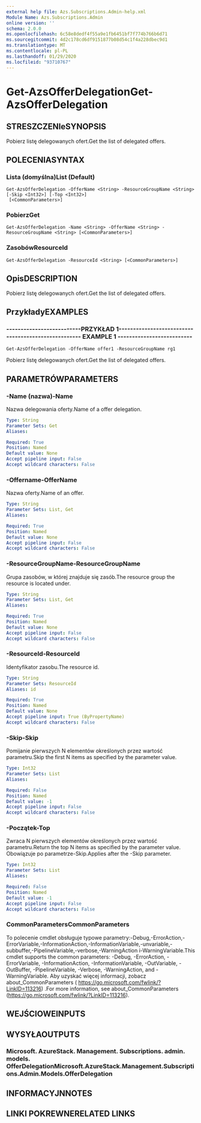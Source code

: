 ```yaml
---
external help file: Azs.Subscriptions.Admin-help.xml
Module Name: Azs.Subscriptions.Admin
online version: ''
schema: 2.0.0
ms.openlocfilehash: 6c58e8dedf4f55a9e1fb6451bf7f774b766b6d71
ms.sourcegitcommit: 4d2c178cd6df9151877b08d54c1f4a228dbec9d1
ms.translationtype: MT
ms.contentlocale: pl-PL
ms.lasthandoff: 01/29/2020
ms.locfileid: "93710767"
---
```

# <span data-ttu-id="49e6f-101">Get-AzsOfferDelegation</span><span class="sxs-lookup"><span data-stu-id="49e6f-101">Get-AzsOfferDelegation</span></span>

## <span data-ttu-id="49e6f-102">STRESZCZENIe</span><span class="sxs-lookup"><span data-stu-id="49e6f-102">SYNOPSIS</span></span>
<span data-ttu-id="49e6f-103">Pobierz listę delegowanych ofert.</span><span class="sxs-lookup"><span data-stu-id="49e6f-103">Get the list of delegated offers.</span></span>

## <span data-ttu-id="49e6f-104">POLECENIA</span><span class="sxs-lookup"><span data-stu-id="49e6f-104">SYNTAX</span></span>

### <span data-ttu-id="49e6f-105">Lista (domyślna)</span><span class="sxs-lookup"><span data-stu-id="49e6f-105">List (Default)</span></span>
```
Get-AzsOfferDelegation -OfferName <String> -ResourceGroupName <String> [-Skip <Int32>] [-Top <Int32>]
 [<CommonParameters>]
```

### <span data-ttu-id="49e6f-106">Pobierz</span><span class="sxs-lookup"><span data-stu-id="49e6f-106">Get</span></span>
```
Get-AzsOfferDelegation -Name <String> -OfferName <String> -ResourceGroupName <String> [<CommonParameters>]
```

### <span data-ttu-id="49e6f-107">Zasobów</span><span class="sxs-lookup"><span data-stu-id="49e6f-107">ResourceId</span></span>
```
Get-AzsOfferDelegation -ResourceId <String> [<CommonParameters>]
```

## <span data-ttu-id="49e6f-108">Opis</span><span class="sxs-lookup"><span data-stu-id="49e6f-108">DESCRIPTION</span></span>
<span data-ttu-id="49e6f-109">Pobierz listę delegowanych ofert.</span><span class="sxs-lookup"><span data-stu-id="49e6f-109">Get the list of delegated offers.</span></span>

## <span data-ttu-id="49e6f-110">Przykłady</span><span class="sxs-lookup"><span data-stu-id="49e6f-110">EXAMPLES</span></span>

### <span data-ttu-id="49e6f-111">--------------------------PRZYKŁAD 1--------------------------</span><span class="sxs-lookup"><span data-stu-id="49e6f-111">-------------------------- EXAMPLE 1 --------------------------</span></span>
```
Get-AzsOfferDelegation -OfferName offer1 -ResourceGroupName rg1
```

<span data-ttu-id="49e6f-112">Pobierz listę delegowanych ofert.</span><span class="sxs-lookup"><span data-stu-id="49e6f-112">Get the list of delegated offers.</span></span>

## <span data-ttu-id="49e6f-113">PARAMETRÓW</span><span class="sxs-lookup"><span data-stu-id="49e6f-113">PARAMETERS</span></span>

### <span data-ttu-id="49e6f-114">-Name (nazwa)</span><span class="sxs-lookup"><span data-stu-id="49e6f-114">-Name</span></span>
<span data-ttu-id="49e6f-115">Nazwa delegowania oferty.</span><span class="sxs-lookup"><span data-stu-id="49e6f-115">Name of a offer delegation.</span></span>

```yaml
Type: String
Parameter Sets: Get
Aliases: 

Required: True
Position: Named
Default value: None
Accept pipeline input: False
Accept wildcard characters: False
```

### <span data-ttu-id="49e6f-116">-Offername</span><span class="sxs-lookup"><span data-stu-id="49e6f-116">-OfferName</span></span>
<span data-ttu-id="49e6f-117">Nazwa oferty.</span><span class="sxs-lookup"><span data-stu-id="49e6f-117">Name of an offer.</span></span>

```yaml
Type: String
Parameter Sets: List, Get
Aliases: 

Required: True
Position: Named
Default value: None
Accept pipeline input: False
Accept wildcard characters: False
```

### <span data-ttu-id="49e6f-118">-ResourceGroupName</span><span class="sxs-lookup"><span data-stu-id="49e6f-118">-ResourceGroupName</span></span>
<span data-ttu-id="49e6f-119">Grupa zasobów, w której znajduje się zasób.</span><span class="sxs-lookup"><span data-stu-id="49e6f-119">The resource group the resource is located under.</span></span>

```yaml
Type: String
Parameter Sets: List, Get
Aliases: 

Required: True
Position: Named
Default value: None
Accept pipeline input: False
Accept wildcard characters: False
```

### <span data-ttu-id="49e6f-120">-ResourceId</span><span class="sxs-lookup"><span data-stu-id="49e6f-120">-ResourceId</span></span>
<span data-ttu-id="49e6f-121">Identyfikator zasobu.</span><span class="sxs-lookup"><span data-stu-id="49e6f-121">The resource id.</span></span>

```yaml
Type: String
Parameter Sets: ResourceId
Aliases: id

Required: True
Position: Named
Default value: None
Accept pipeline input: True (ByPropertyName)
Accept wildcard characters: False
```

### <span data-ttu-id="49e6f-122">-Skip</span><span class="sxs-lookup"><span data-stu-id="49e6f-122">-Skip</span></span>
<span data-ttu-id="49e6f-123">Pomijanie pierwszych N elementów określonych przez wartość parametru.</span><span class="sxs-lookup"><span data-stu-id="49e6f-123">Skip the first N items as specified by the parameter value.</span></span>

```yaml
Type: Int32
Parameter Sets: List
Aliases: 

Required: False
Position: Named
Default value: -1
Accept pipeline input: False
Accept wildcard characters: False
```

### <span data-ttu-id="49e6f-124">-Początek</span><span class="sxs-lookup"><span data-stu-id="49e6f-124">-Top</span></span>
<span data-ttu-id="49e6f-125">Zwraca N pierwszych elementów określonych przez wartość parametru.</span><span class="sxs-lookup"><span data-stu-id="49e6f-125">Return the top N items as specified by the parameter value.</span></span>
<span data-ttu-id="49e6f-126">Obowiązuje po parametrze-Skip.</span><span class="sxs-lookup"><span data-stu-id="49e6f-126">Applies after the -Skip parameter.</span></span>

```yaml
Type: Int32
Parameter Sets: List
Aliases: 

Required: False
Position: Named
Default value: -1
Accept pipeline input: False
Accept wildcard characters: False
```

### <span data-ttu-id="49e6f-127">CommonParameters</span><span class="sxs-lookup"><span data-stu-id="49e6f-127">CommonParameters</span></span>
<span data-ttu-id="49e6f-128">To polecenie cmdlet obsługuje typowe parametry:-Debug,-ErrorAction,-ErrorVariable,-InformationAction,-InformationVariable,-unvariable,-subbuffer,-PipelineVariable,-verbose,-WarningAction i-WarningVariable.</span><span class="sxs-lookup"><span data-stu-id="49e6f-128">This cmdlet supports the common parameters: -Debug, -ErrorAction, -ErrorVariable, -InformationAction, -InformationVariable, -OutVariable, -OutBuffer, -PipelineVariable, -Verbose, -WarningAction, and -WarningVariable.</span></span> <span data-ttu-id="49e6f-129">Aby uzyskać więcej informacji, zobacz about_CommonParameters ( https://go.microsoft.com/fwlink/?LinkID=113216) .</span><span class="sxs-lookup"><span data-stu-id="49e6f-129">For more information, see about_CommonParameters (https://go.microsoft.com/fwlink/?LinkID=113216).</span></span>

## <span data-ttu-id="49e6f-130">WEJŚCIOWE</span><span class="sxs-lookup"><span data-stu-id="49e6f-130">INPUTS</span></span>

## <span data-ttu-id="49e6f-131">WYSYŁA</span><span class="sxs-lookup"><span data-stu-id="49e6f-131">OUTPUTS</span></span>

### <span data-ttu-id="49e6f-132">Microsoft. AzureStack. Management. Subscriptions. admin. models. OfferDelegation</span><span class="sxs-lookup"><span data-stu-id="49e6f-132">Microsoft.AzureStack.Management.Subscriptions.Admin.Models.OfferDelegation</span></span>

## <span data-ttu-id="49e6f-133">INFORMACYJN</span><span class="sxs-lookup"><span data-stu-id="49e6f-133">NOTES</span></span>

## <span data-ttu-id="49e6f-134">LINKI POKREWNE</span><span class="sxs-lookup"><span data-stu-id="49e6f-134">RELATED LINKS</span></span>

